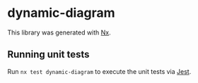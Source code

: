 # dynamic-diagram

This library was generated with [Nx](https://nx.dev).

## Running unit tests

Run `nx test dynamic-diagram` to execute the unit tests via [Jest](https://jestjs.io).
